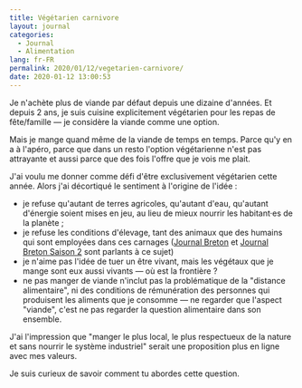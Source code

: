 ```yaml
---
title: Végétarien carnivore
layout: journal
categories:
  - Journal
  - Alimentation
lang: fr-FR
permalink: 2020/01/12/vegetarien-carnivore/
date: 2020-01-12 13:00:53
---
```


Je n'achète plus de viande par défaut depuis une dizaine d'années. Et depuis 2 ans, je suis cuisine explicitement végétarien pour les repas de fête/famille — je considère la viande comme une option.

Mais je mange quand même de la viande de temps en temps. Parce qu'y en a à l'apéro, parce que dans un resto l'option végétarienne n'est pas attrayante et aussi parce que des fois l'offre que je vois me plait.

J'ai voulu me donner comme défi d'être exclusivement végétarien cette année. Alors j'ai décortiqué le sentiment à l'origine de l'idée :

- je refuse qu'autant de terres agricoles, qu'autant d'eau, qu'autant d'énergie soient mises en jeu, au lieu de mieux nourrir les habitant·es de la planète ;
- je refuse les conditions d'élevage, tant des animaux que des humains qui sont employées dans ces carnages ([Journal Breton](https://www.franceculture.fr/emissions/les-pieds-sur-terre/journal-breton) et [Journal Breton Saison 2](https://www.franceculture.fr/emissions/les-pieds-sur-terre/journal-breton-saison-2) sont parlants à ce sujet)
- je n'aime pas l'idée de tuer un être vivant, mais les végétaux que je mange sont eux aussi vivants — où est la frontière ?
- ne pas manger de viande n'inclut pas la problématique de la "distance alimentaire", ni des conditions de rémunération des personnes qui produisent les aliments que je consomme — ne regarder que l'aspect "viande", c'est ne pas regarder la question alimentaire dans son ensemble.

J'ai l'impression que "manger le plus local, le plus respectueux de la nature et sans nourrir le système industriel" serait une proposition plus en ligne avec mes valeurs.

Je suis curieux de savoir comment tu abordes cette question.
